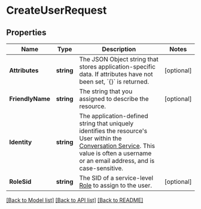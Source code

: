 # CreateUserRequest

## Properties

Name | Type | Description | Notes
------------ | ------------- | ------------- | -------------
**Attributes** | **string** | The JSON Object string that stores application-specific data. If attributes have not been set, &#x60;{}&#x60; is returned. | [optional] 
**FriendlyName** | **string** | The string that you assigned to describe the resource. | [optional] 
**Identity** | **string** | The application-defined string that uniquely identifies the resource&#39;s User within the [Conversation Service](https://www.twilio.com/docs/conversations/api/service-resource). This value is often a username or an email address, and is case-sensitive. | 
**RoleSid** | **string** | The SID of a service-level [Role](https://www.twilio.com/docs/conversations/api/role-resource) to assign to the user. | [optional] 

[[Back to Model list]](../README.md#documentation-for-models) [[Back to API list]](../README.md#documentation-for-api-endpoints) [[Back to README]](../README.md)


